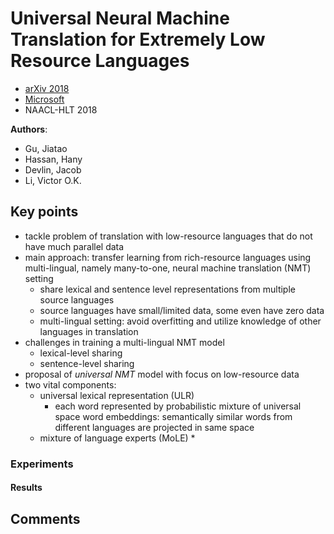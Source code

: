 # Universal Neural Machine Translation for Extremely Low Resource Languages
* [arXiv 2018](https://arxiv.org/abs/1802.05368)
* [Microsoft](https://www.microsoft.com/en-us/research/publication/universal-neural-machine-translation-extremely-low-resource-languages/)
* NAACL-HLT 2018

**Authors**:
* Gu, Jiatao
* Hassan, Hany
* Devlin, Jacob
* Li, Victor O.K.

## Key points
* tackle problem of translation with low-resource languages that do not have much parallel data
* main approach: transfer learning from rich-resource languages using multi-lingual, namely many-to-one, neural machine translation (NMT) setting
  * share lexical and sentence level representations from multiple source languages
  * source languages have small/limited data, some even have zero data
  * multi-lingual setting: avoid overfitting and utilize knowledge of other languages in translation
* challenges in training a multi-lingual NMT model
  * lexical-level sharing
  * sentence-level sharing
* proposal of *universal NMT* model with focus on low-resource data
* two vital components:
  * universal lexical representation (ULR)
    * each word represented by probabilistic mixture of universal space word embeddings: semantically similar words from different languages are projected in same space
  * mixture of language experts (MoLE)
    *

### Experiments ###
#### Results ####

## Comments ##
